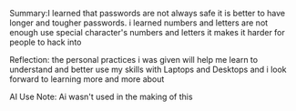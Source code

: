 Summary:I learned that passwords are not always safe it is better to have longer and tougher passwords. i learned numbers and letters are not enough use special character's numbers and letters it makes it harder for people to hack into



Reflection: the personal practices i was given will help me learn to understand and better use my skills with Laptops and Desktops and i look forward to learning more and more about 




AI Use Note: Ai wasn't used in the making of this
